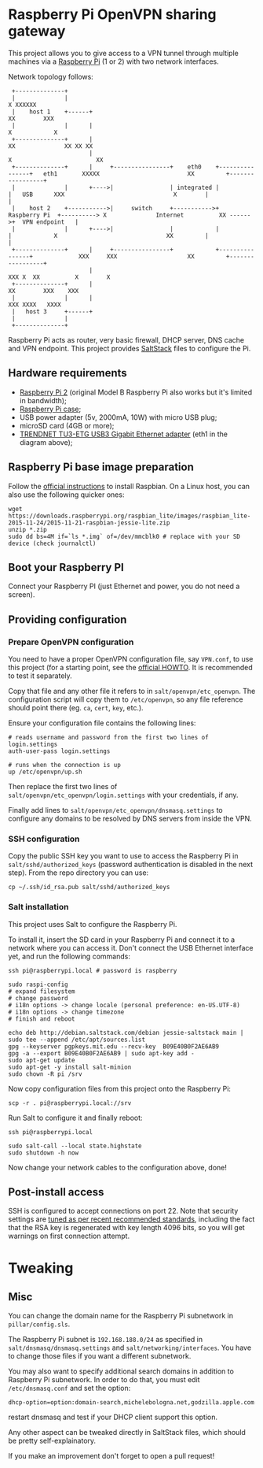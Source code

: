 # Raspberry Pi OpenVPN sharing gateway

This project allows you to give access to a VPN tunnel through multiple machines via a [Raspberry Pi](https://www.raspberrypi.org/) (1 or 2) with two network interfaces.

Network topology follows:

```
 +--------------+
 |              |                                                                                   X XXXXXX
 |    host 1    +------+                                                                          XX        XXX
 |              |      |                                                                         X            X
 +--------------+      |                                                                       XX              XX XX XX
                       |                                                                       X                        XX
 +--------------+      |     +----------------+    eth0    +----------------+   eth1       XXXXX                         XX         +-----------------+
 |              |      +---->|                | integrated |                |   USB      XXX                               X        |                 |
 |    host 2    +----------->|     switch     +----------->+  Raspberry Pi  +----------> X              Internet          XX ------>+  VPN endpoint   |
 |              |      +---->|                |            |                |            X                               XX         |                 |
 +--------------+      |     +----------------+            +----------------+             XXX     XXX                    XX         +-----------------+
                       |                                                                     XXX X  XX          X        X
 +--------------+      |                                                                             XX        XXX    XXX
 |              |      |                                                                               XXX XXXX   XXXX
 |   host 3     +------+
 |              |
 +--------------+

```

Raspberry Pi acts as router, very basic firewall, DHCP server, DNS cache and VPN endpoint. This project provides [SaltStack](http://saltstack.com/) files to configure the Pi.

## Hardware requirements

 - [Raspberry Pi 2](https://www.raspberrypi.org/products/raspberry-pi-2-model-b/) (original Model B Raspberry Pi also works but it's limited in bandwidth);
 - [Raspberry Pi case](https://www.raspberrypi.org/products/raspberry-pi-case/);
 - USB power adapter (5v, 2000mA, 10W) with micro USB plug;
 - microSD card (4GB or more);
 - [TRENDNET TU3-ETG USB3 Gigabit Ethernet adapter](https://www.trendnet.com/products/proddetail.asp?prod=315_TU3-ETG) (eth1 in the diagram above);

## Raspberry Pi base image preparation

Follow the [official instructions](https://www.raspberrypi.org/documentation/installation/installing-images/README.md) to install Raspbian. On a Linux host, you can also use the following quicker ones:

```
wget https://downloads.raspberrypi.org/raspbian_lite/images/raspbian_lite-2015-11-24/2015-11-21-raspbian-jessie-lite.zip
unzip *.zip
sudo dd bs=4M if=`ls *.img` of=/dev/mmcblk0 # replace with your SD device (check journalctl)
```

## Boot your Raspberry PI

Connect your Raspberry PI (just Ethernet and power, you do not need a screen).

## Providing configuration
### Prepare OpenVPN configuration

You need to have a proper OpenVPN configuration file, say `VPN.conf`, to use this project (for a starting point, see the [official HOWTO](https://openvpn.net/index.php/open-source/documentation/howto.html#config). It is recommended to test it separately.

Copy that file and any other file it refers to in `salt/openvpn/etc_openvpn`. The configuration script will copy them to `/etc/openvpn`, so any file reference should point there (eg. `ca`, `cert`, `key`, etc.).

Ensure your configuration file contains the following lines:

```
# reads username and password from the first two lines of login.settings
auth-user-pass login.settings

# runs when the connection is up
up /etc/openvpn/up.sh
```

Then replace the first two lines of `salt/openvpn/etc_openvpn/login.settings` with your credentials, if any.

Finally add lines to `salt/openvpn/etc_openvpn/dnsmasq.settings` to configure any domains to be resolved by DNS servers from inside the VPN.

### SSH configuration

Copy the public SSH key you want to use to access the Raspberry Pi in `salt/sshd/authorized_keys` (password authentication is disabled in the next step). From the repo directory you can use:

```
cp ~/.ssh/id_rsa.pub salt/sshd/authorized_keys
```

### Salt installation

This project uses Salt to configure the Raspberry Pi.

To install it, insert the SD card in your Raspberry Pi and connect it to a network where you can access it. Don't connect the USB Ethernet interface yet, and run the following commands:

```
ssh pi@raspberrypi.local # password is raspberry

sudo raspi-config
# expand filesystem
# change password
# i18n options -> change locale (personal preference: en-US.UTF-8)
# i18n options -> change timezone
# finish and reboot

echo deb http://debian.saltstack.com/debian jessie-saltstack main | sudo tee --append /etc/apt/sources.list
gpg --keyserver pgpkeys.mit.edu --recv-key  B09E40B0F2AE6AB9
gpg -a --export B09E40B0F2AE6AB9 | sudo apt-key add -
sudo apt-get update
sudo apt-get -y install salt-minion
sudo chown -R pi /srv
```

Now copy configuration files from this project onto the Raspberry Pi:

```
scp -r . pi@raspberrypi.local://srv
```

Run Salt to configure it and finally reboot:

```
ssh pi@raspberrypi.local

sudo salt-call --local state.highstate
sudo shutdown -h now
```

Now change your network cables to the configuration above, done!

## Post-install access

SSH is configured to accept connections on port 22. Note that security settings are [tuned as per recent recommended standards](https://stribika.github.io/2015/01/04/secure-secure-shell.html), including the fact that the RSA key is regenerated with key length 4096 bits, so you will get warnings on first connection attempt.

# Tweaking

## Misc

You can change the domain name for the Raspberry Pi subnetwork in `pillar/config.sls`.

The Raspberry Pi subnet is `192.168.188.0/24` as specified in `salt/dnsmasq/dnsmasq.settings` and `salt/networking/interfaces`. You have to change those files if you want a different subnetwork.

You may also want to specify additional search domains in addition to Raspberry Pi subnetwork.
In order to do that, you must edit `/etc/dnsmasq.conf` and set the option:

```
dhcp-option=option:domain-search,michelebologna.net,godzilla.apple.com
```

restart dnsmasq and test if your DHCP client support this option.

Any other aspect can be tweaked directly in SaltStack files, which should be pretty self-explainatory.

If you make an improvement don't forget to open a pull request!
